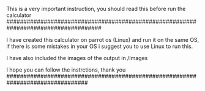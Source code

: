 This is a very important instruction, you should read this before run the calculator
####################################################################################


I have created this calculator on parrot os (Linux) and run it on the same OS,
if there is some mistakes in your OS i suggest you to use Linux to run this.

I have also included the images of the output in /Images

I hope you can follow the instrctions, thank you
################################################################################
